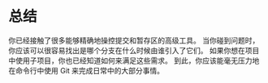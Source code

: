 # 总结

你已经接触了很多能够精确地操控提交和暂存区的高级工具。 当你碰到问题时，你应该可以很容易找出是哪个分支在什么时候由谁引入了它们。 如果你想在项目中使用子项目，你也已经知道如何来满足这些需求。 到此，你应该能毫无压力地在命令行中使用 Git 来完成日常中的大部分事情。
